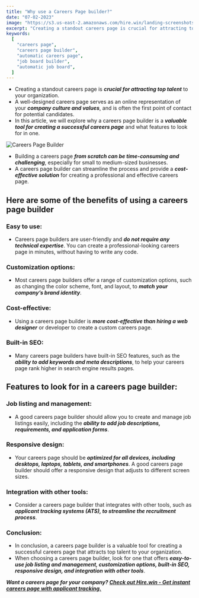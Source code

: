 ```yaml
---
title: "Why use a Careers Page builder?"
date: "07-02-2023"
image: "https://s3.us-east-2.amazonaws.com/hire.win/landing-screenshots/Careers+Page.png"
excerpt: "Creating a standout careers page is crucial for attracting top talent to your organization. A well-designed careers page serves as an online representation of your company culture and values, and is often the first point of contact for potential candidates."
keywords:
  [
    "careers page",
    "careers page builder",
    "automatic careers page",
    "job board builder",
    "automatic job board",
  ]
---
```


- Creating a standout careers page is **_crucial for attracting top talent_** to your organization.
- A well-designed careers page serves as an online representation of your **_company culture and values_**, and is often the first point of contact for potential candidates.
- In this article, we will explore why a careers page builder is a **_valuable tool for creating a successful careers page_** and what features to look for in one.

![Careers Page Builder](https://s3.us-east-2.amazonaws.com/hire.win/landing-screenshots/Careers+Page.png)

- Building a careers page **_from scratch can be time-consuming and challenging_**, especially for small to medium-sized businesses.
- A careers page builder can streamline the process and provide a **_cost-effective solution_** for creating a professional and effective careers page.

## Here are some of the benefits of using a careers page builder

### Easy to use:

- Careers page builders are user-friendly and **_do not require any technical expertise_**. You can create a professional-looking careers page in minutes, without having to write any code.

### Customization options:

- Most careers page builders offer a range of customization options, such as changing the color scheme, font, and layout, to **_match your company’s brand identity_**.

### Cost-effective:

- Using a careers page builder is **_more cost-effective than hiring a web designer_** or developer to create a custom careers page.

### Built-in SEO:

- Many careers page builders have built-in SEO features, such as the **_ability to add keywords and meta descriptions_**, to help your careers page rank higher in search engine results pages.

## Features to look for in a careers page builder:

### Job listing and management:

- A good careers page builder should allow you to create and manage job listings easily, including the **_ability to add job descriptions, requirements, and application forms_**.

### Responsive design:

- Your careers page should be **_optimized for all devices, including desktops, laptops, tablets, and smartphones_**. A good careers page builder should offer a responsive design that adjusts to different screen sizes.

### Integration with other tools:

- Consider a careers page builder that integrates with other tools, such as **_applicant tracking systems (ATS), to streamline the recruitment process_**.

### Conclusion:

- In conclusion, a careers page builder is a valuable tool for creating a successful careers page that attracts top talent to your organization.
- When choosing a careers page builder, look for one that offers **_easy-to-use job listing and management, customization options, built-in SEO, responsive design, and integration with other tools_**.

**_Want a careers page for your company? [Check out Hire.win - Get instant careers page with applicant tracking.](https://hire.win)_**
